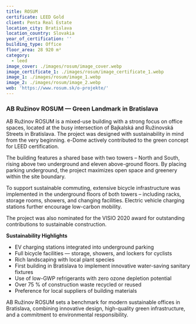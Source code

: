 ```yaml
---
title: ROSUM
certificate: LEED Gold
client: Penta Real Estate
location_city: Bratislava
location_country: Slovakia
year_of_certification: ''
building_type: Office
floor_area: 28 920 m²
category:
  - leed
image_cover: ./images/rosum/image_cover.webp
image_certificate_1: ./images/rosum/image_certificate_1.webp
image_1: ./images/rosum/image_1.webp
image_2: ./images/rosum/image_2.webp
web: 'https://www.rosum.sk/o-projekte/'
---
```


### AB Ružinov ROSUM — Green Landmark in Bratislava

AB Ružinov ROSUM is a mixed-use building with a strong focus on office spaces, located at the busy intersection of Bajkalská and Ružinovská Streets in Bratislava. The project was designed with sustainability in mind from the very beginning. e-Dome actively contributed to the green concept for LEED certification.

The building features a shared base with two towers – North and South, rising above two underground and eleven above-ground floors. By placing parking underground, the project maximizes open space and greenery within the site boundary.

To support sustainable commuting, extensive bicycle infrastructure was implemented in the underground floors of both towers – including racks, storage rooms, showers, and changing facilities. Electric vehicle charging stations further encourage low-carbon mobility.

The project was also nominated for the VISIO 2020 award for outstanding contributions to sustainable construction.

**Sustainability Highlights**

- EV charging stations integrated into underground parking
- Full bicycle facilities — storage, showers, and lockers for cyclists
- Rich landscaping with local plant species
- First building in Bratislava to implement innovative water-saving sanitary fixtures
- Use of low-GWP refrigerants with zero ozone depletion potential
- Over 75 % of construction waste recycled or reused
- Preference for local suppliers of building materials

AB Ružinov ROSUM sets a benchmark for modern sustainable offices in Bratislava, combining innovative design, high-quality green infrastructure, and a commitment to environmental responsibility.
